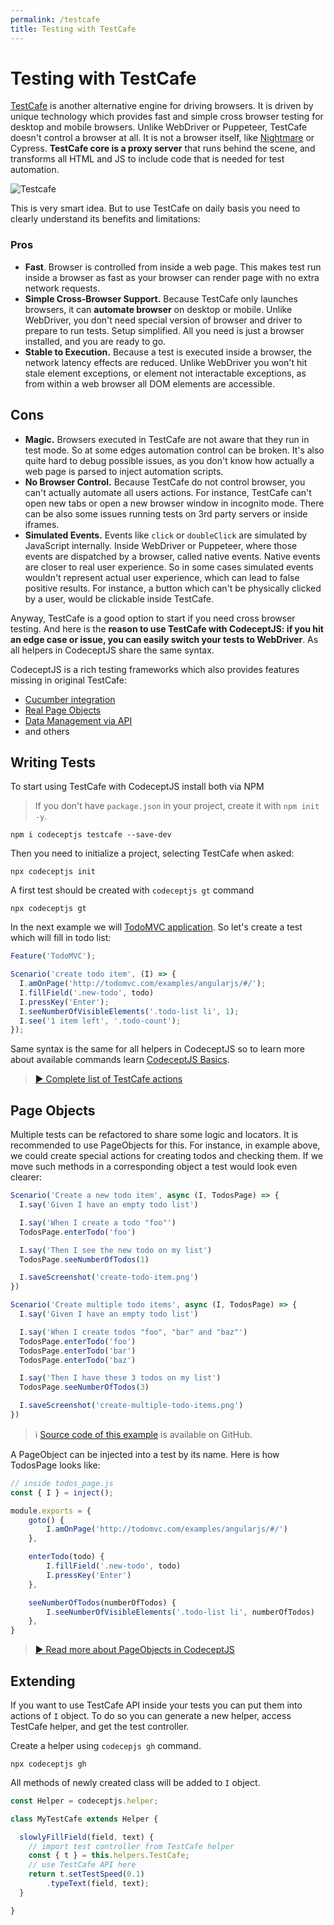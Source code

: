 ```yaml
---
permalink: /testcafe
title: Testing with TestCafe
---
```


# Testing with TestCafe

[TestCafe](https://devexpress.github.io/testcafe/) is another alternative engine for driving browsers. It is driven by unique technology which provides fast and simple cross browser testing for desktop and mobile browsers. Unlike WebDriver or Puppeteer, TestCafe doesn't control a browser at all. It is not a browser itself, like [Nightmare](/nightmare) or Cypress. **TestCafe core is a proxy server** that runs behind the scene, and transforms all HTML and JS to include code that is needed for test automation.

![Testcafe](/img/testcafe.png)

This is very smart idea. But to use TestCafe on daily basis you need to clearly understand its benefits and limitations:

### Pros

* **Fast**. Browser is controlled from inside a web page. This makes test run inside a browser as fast as your browser can render page with no extra network requests.
* **Simple Cross-Browser Support.** Because TestCafe only launches browsers, it can **automate browser** on desktop or mobile. Unlike WebDriver, you don't need special version of browser and driver to prepare to run tests. Setup simplified. All you need is just a browser installed, and you are ready to go.
* **Stable to Execution.** Because a test is executed inside a browser, the network latency effects are reduced. Unlike WebDriver you won't hit stale element exceptions, or element not interactable exceptions, as from within a web browser all DOM elements are accessible.

## Cons

* **Magic.** Browsers executed in TestCafe are not aware that they run in test mode. So at some edges automation control can be broken. It's also quite hard to debug possible issues, as you don't know how actually a web page is parsed to inject automation scripts.
* **No Browser Control.** Because TestCafe do not control browser, you can't actually automate all users actions. For instance, TestCafe can't open new tabs or open a new browser window in incognito mode. There can be also some issues running tests on 3rd party servers or inside iframes.
* **Simulated Events.** Events like `click` or `doubleClick` are simulated by JavaScript internally. Inside WebDriver or Puppeteer, where those events are dispatched by a browser, called native events. Native events are closer to real user experience. So in some cases simulated events wouldn't represent actual user experience, which can lead to false positive results. For instance, a button which can't be physically clicked by a user, would be clickable inside TestCafe.

Anyway, TestCafe is a good option to start if you need cross browser testing. And here is the **reason to use TestCafe with CodeceptJS: if you hit an edge case or issue, you can easily switch your tests to WebDriver**. As all helpers in CodeceptJS share the same syntax.

CodeceptJS is a rich testing frameworks which also provides features missing in original TestCafe:

* [Cucumber integration](/bdd)
* [Real Page Objects](/pageobjects)
* [Data Management via API](/data)
* and others

## Writing Tests

To start using TestCafe with CodeceptJS install both via NPM

> If you don't have `package.json` in your project, create it with `npm init -y`.

```
npm i codeceptjs testcafe --save-dev
```

Then you need to initialize a project, selecting TestCafe when asked:

```
npx codeceptjs init
```

A first test should be created with `codeceptjs gt` command

```
npx codeceptjs gt
```

In the next example we will [TodoMVC application](http://todomvc.com/examples/angularjs/#/). So let's create a test which will fill in todo list:

```js
Feature('TodoMVC');

Scenario('create todo item', (I) => {
  I.amOnPage('http://todomvc.com/examples/angularjs/#/');
  I.fillField('.new-todo', todo)
  I.pressKey('Enter');
  I.seeNumberOfVisibleElements('.todo-list li', 1);
  I.see('1 item left', '.todo-count');
});
```

Same syntax is the same for all helpers in CodeceptJS so to learn more about available commands learn [CodeceptJS Basics](/basics).

> [▶ Complete list of TestCafe actions](/helpers/TestCafe)

## Page Objects

Multiple tests can be refactored to share some logic and locators. It is recommended to use PageObjects for this. For instance, in example above, we could create special actions for creating todos and checking them. If we move such methods in a corresponding object a test would look even clearer:

```js
Scenario('Create a new todo item', async (I, TodosPage) => {
  I.say('Given I have an empty todo list')

  I.say('When I create a todo "foo"')
  TodosPage.enterTodo('foo')

  I.say('Then I see the new todo on my list')
  TodosPage.seeNumberOfTodos(1)

  I.saveScreenshot('create-todo-item.png')
})

Scenario('Create multiple todo items', async (I, TodosPage) => {
  I.say('Given I have an empty todo list')

  I.say('When I create todos "foo", "bar" and "baz"')
  TodosPage.enterTodo('foo')
  TodosPage.enterTodo('bar')
  TodosPage.enterTodo('baz')

  I.say('Then I have these 3 todos on my list')
  TodosPage.seeNumberOfTodos(3)

  I.saveScreenshot('create-multiple-todo-items.png')
})
```

> ℹ [Source code of this example](https://github.com/hubidu/codeceptjs-testcafe-todomvc) is available on GitHub.

A PageObject can be injected into a test by its name. Here is how TodosPage looks like:

```js
// inside todos_page.js
const { I } = inject();

module.exports = {
    goto() {
        I.amOnPage('http://todomvc.com/examples/angularjs/#/')
    },

    enterTodo(todo) {
        I.fillField('.new-todo', todo)
        I.pressKey('Enter')
    },

    seeNumberOfTodos(numberOfTodos) {
        I.seeNumberOfVisibleElements('.todo-list li', numberOfTodos)
    },
}
```

> [▶ Read more about PageObjects in CodeceptJS](/pageobjects)

## Extending

If you want to use TestCafe API inside your tests you can put them into actions of `I` object. To do so you can generate a new helper, access TestCafe helper, and get the test controller.

Create a helper using `codecepjs gh` command.

```
npx codeceptjs gh
```

All methods of newly created class will be added to `I` object.

```js
const Helper = codeceptjs.helper;

class MyTestCafe extends Helper {

  slowlyFillField(field, text) {
    // import test controller from TestCafe helper
    const { t } = this.helpers.TestCafe;
    // use TestCafe API here
    return t.setTestSpeed(0.1)
        .typeText(field, text);
  }

}
```

